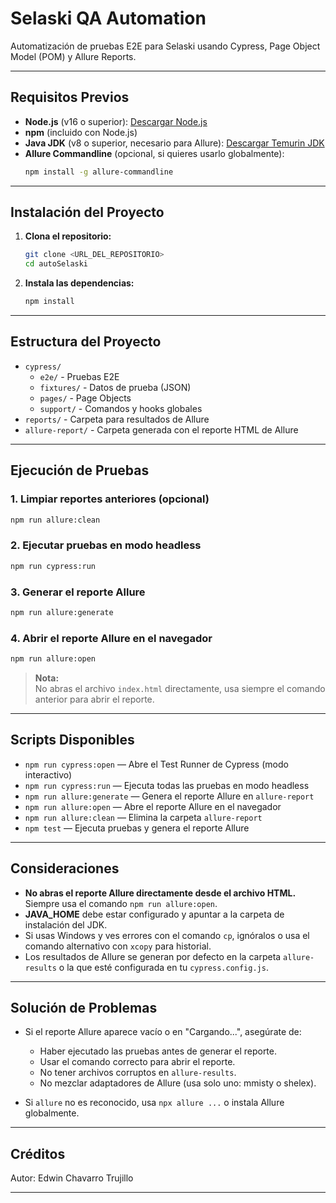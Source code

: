# Selaski QA Automation

Automatización de pruebas E2E para Selaski usando Cypress, Page Object Model (POM) y Allure Reports.

---

## Requisitos Previos

- **Node.js** (v16 o superior): [Descargar Node.js](https://nodejs.org/)
- **npm** (incluido con Node.js)
- **Java JDK** (v8 o superior, necesario para Allure): [Descargar Temurin JDK](https://adoptium.net/)
- **Allure Commandline** (opcional, si quieres usarlo globalmente):  
  ```sh
  npm install -g allure-commandline
  ```

---

## Instalación del Proyecto

1. **Clona el repositorio:**
   ```sh
   git clone <URL_DEL_REPOSITORIO>
   cd autoSelaski
   ```

2. **Instala las dependencias:**
   ```sh
   npm install
   ```

---

## Estructura del Proyecto

- `cypress/`  
  - `e2e/` - Pruebas E2E
  - `fixtures/` - Datos de prueba (JSON)
  - `pages/` - Page Objects
  - `support/` - Comandos y hooks globales
- `reports/` - Carpeta para resultados de Allure
- `allure-report/` - Carpeta generada con el reporte HTML de Allure

---

## Ejecución de Pruebas

### 1. Limpiar reportes anteriores (opcional)
```sh
npm run allure:clean
```

### 2. Ejecutar pruebas en modo headless
```sh
npm run cypress:run
```

### 3. Generar el reporte Allure
```sh
npm run allure:generate
```

### 4. Abrir el reporte Allure en el navegador
```sh
npm run allure:open
```

> **Nota:**  
> No abras el archivo `index.html` directamente, usa siempre el comando anterior para abrir el reporte.

---

## Scripts Disponibles

- `npm run cypress:open` — Abre el Test Runner de Cypress (modo interactivo)
- `npm run cypress:run` — Ejecuta todas las pruebas en modo headless
- `npm run allure:generate` — Genera el reporte Allure en `allure-report`
- `npm run allure:open` — Abre el reporte Allure en el navegador
- `npm run allure:clean` — Elimina la carpeta `allure-report`
- `npm test` — Ejecuta pruebas y genera el reporte Allure

---

## Consideraciones

- **No abras el reporte Allure directamente desde el archivo HTML.**  
  Siempre usa el comando `npm run allure:open`.
- **JAVA_HOME** debe estar configurado y apuntar a la carpeta de instalación del JDK.
- Si usas Windows y ves errores con el comando `cp`, ignóralos o usa el comando alternativo con `xcopy` para historial.
- Los resultados de Allure se generan por defecto en la carpeta `allure-results` o la que esté configurada en tu `cypress.config.js`.

---

## Solución de Problemas

- Si el reporte Allure aparece vacío o en "Cargando...", asegúrate de:
  - Haber ejecutado las pruebas antes de generar el reporte.
  - Usar el comando correcto para abrir el reporte.
  - No tener archivos corruptos en `allure-results`.
  - No mezclar adaptadores de Allure (usa solo uno: mmisty o shelex).

- Si `allure` no es reconocido, usa `npx allure ...` o instala Allure globalmente.

---

## Créditos

Autor: Edwin Chavarro Trujillo

---
